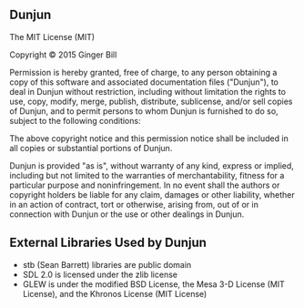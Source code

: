 Dunjun
------

The MIT License (MIT)

Copyright &copy; 2015 Ginger Bill

Permission is hereby granted, free of charge, to any person obtaining a copy of this software and associated documentation files ("Dunjun"), to deal in Dunjun without restriction, including without limitation the rights to use, copy, modify, merge, publish, distribute, sublicense, and/or sell copies of Dunjun, and to permit persons to whom Dunjun is furnished to do so, subject to the following conditions:

The above copyright notice and this permission notice shall be included in all copies or substantial portions of Dunjun.

Dunjun is provided "as is", without warranty of any kind, express or implied, including but not limited to the warranties of merchantability, fitness for a particular purpose and noninfringement. In no event shall the authors or copyright holders be liable for any claim, damages or other liability, whether in an action of contract, tort or otherwise, arising from, out of or in connection with Dunjun or the use or other dealings in Dunjun.


External Libraries Used by Dunjun
---------------------------------

* stb (Sean Barrett) libraries are public domain
* SDL 2.0 is licensed under the zlib license
* GLEW is under the modified BSD License, the Mesa 3-D License (MIT License), and the Khronos License (MIT License)

